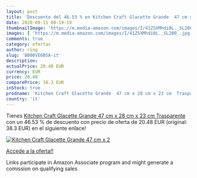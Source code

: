 ```yaml
---
layout: post
title: 'Descuento del 46.53 % en Kitchen Craft Glacette Grande  47 cm x 2'
date: 2020-09-11 08:19:19
thumbnailImage: 'https://m.media-amazon.com/images/I/41ZSXMhdi0L._SL200_.jpg'
images: [ 'https://m.media-amazon.com/images/I/41ZSXMhdi0L._SL200_.jpg' ]
comments: true
category: ofertas
author: ring
slug: 'B000VE6BSA-it'
description:
actualPrice: 20.48 EUR
currency: EUR
price: 20.48
comparePrice: 38.3 EUR
inStock: true
prodname: 'Kitchen Craft Glacette Grande  47 cm x 28 cm x 23 cm  Trasparente'
country: 'it'
---
```


Tienes [Kitchen Craft Glacette Grande  47 cm x 28 cm x 23 cm  Trasparente](https://www.amazon.it/dp/B000VE6BSA/?tag=tolees00-21) con un 46.53 % de descuento con precio de oferta de 20.48 EUR (original: 38.3 EUR) en el siguiente enlace!

[![Kitchen Craft Glacette Grande  47 cm x 2](https://m.media-amazon.com/images/I/41ZSXMhdi0L._SL200_.jpg)](https://www.amazon.it/dp/B000VE6BSA/?tag=tolees00-21)

[Accede a la oferta!!](https://www.amazon.it/dp/B000VE6BSA/?tag=tolees00-21)

Links participate in Amazon Associate program and might generate a comission on qualifying sales


